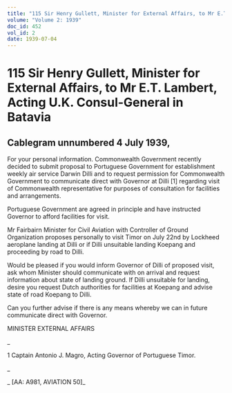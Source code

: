 ```yaml
---
title: "115 Sir Henry Gullett, Minister for External Affairs, to Mr E.T. Lambert, Acting U.K. Consul-General in Batavia"
volume: "Volume 2: 1939"
doc_id: 452
vol_id: 2
date: 1939-07-04
---
```


# 115 Sir Henry Gullett, Minister for External Affairs, to Mr E.T. Lambert, Acting U.K. Consul-General in Batavia

## Cablegram unnumbered 4 July 1939,

For your personal information. Commonwealth Government recently decided to submit proposal to Portuguese Government for establishment weekly air service Darwin Dilli and to request permission for Commonwealth Government to communicate direct with Governor at Dilli [1] regarding visit of Commonwealth representative for purposes of consultation for facilities and arrangements.

Portuguese Government are agreed in principle and have instructed Governor to afford facilities for visit.

Mr Fairbairn Minister for Civil Aviation with Controller of Ground Organization proposes personally to visit Timor on July 22nd by Lockheed aeroplane landing at Dilli or if Dilli unsuitable landing Koepang and proceeding by road to Dilli.

Would be pleased if you would inform Governor of Dilli of proposed visit, ask whom Minister should communicate with on arrival and request information about state of landing ground. If Dilli unsuitable for landing, desire you request Dutch authorities for facilities at Koepang and advise state of road Koepang to Dilli.

Can you further advise if there is any means whereby we can in future communicate direct with Governor.

MINISTER EXTERNAL AFFAIRS

_

1 Captain Antonio J. Magro, Acting Governor of Portuguese Timor.

_

_ [AA: A981, AVIATION 50]_
